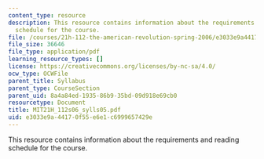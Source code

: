 ```yaml
---
content_type: resource
description: This resource contains information about the requirements and reading
  schedule for the course.
file: /courses/21h-112-the-american-revolution-spring-2006/e3033e9a44170f55e6e1c6999657429e_MIT21H_112s06_sylls05.pdf
file_size: 36646
file_type: application/pdf
learning_resource_types: []
license: https://creativecommons.org/licenses/by-nc-sa/4.0/
ocw_type: OCWFile
parent_title: Syllabus
parent_type: CourseSection
parent_uid: 8a4a84ed-1935-86b9-35bd-09d918e69cb0
resourcetype: Document
title: MIT21H_112s06_sylls05.pdf
uid: e3033e9a-4417-0f55-e6e1-c6999657429e
---
```

This resource contains information about the requirements and reading schedule for the course.
